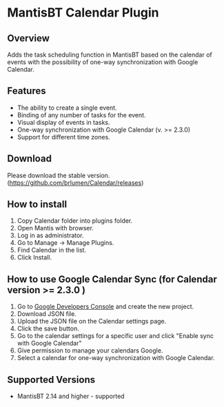 # MantisBT Calendar Plugin
Overview
--------
Adds the task scheduling function in MantisBT based on the calendar of events with the possibility of one-way synchronization with Google Calendar.

Features
--------
- The ability to create a single event.
- Binding of any number of tasks for the event.
- Visual display of events in tasks.
- One-way synchronization with Google Calendar (v. >= 2.3.0)
- Support for different time zones.

Download
--------
Please download the stable version.
(https://github.com/brlumen/Calendar/releases)


How to install
--------------

1. Copy Calendar folder into plugins folder.
2. Open Mantis with browser.
3. Log in as administrator.
4. Go to Manage -> Manage Plugins.
5. Find Calendar in the list.
6. Click Install.

How to use Google Calendar Sync (for Calendar version >= 2.3.0 )
----------------------------------------------------------------

1. Go to [Google Developers Console](https://console.developers.google.com/) and create the new project.
2. Download JSON file.
3. Upload the JSON file on the Calendar settings page.
4. Click the save button.
5. Go to the calendar settings for a specific user and click "Enable sync with Google Calendar"
6. Give permission to manage your calendars Google.
7. Select a calendar for one-way synchronization with Google Calendar.

Supported Versions
------------------

- MantisBT 2.14 and higher - supported
